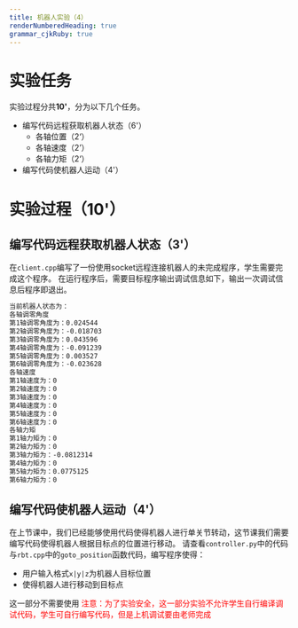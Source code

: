 ```yaml
---
title: 机器人实验（4）
renderNumberedHeading: true
grammar_cjkRuby: true
---
```


# 实验任务
实验过程分共**10'**，分为以下几个任务。
- 编写代码远程获取机器人状态（6'）
	- 各轴位置（2‘）
	- 各轴速度（2’）
	- 各轴力矩（2‘）
- 编写代码使机器人运动（4'）

# 实验过程（10'）
## 编写代码远程获取机器人状态（3'）
在`client.cpp`编写了一份使用socket远程连接机器人的未完成程序，学生需要完成这个程序。
在运行程序后，需要目标程序输出调试信息如下，输出一次调试信息后程序即退出。
``` bash
当前机器人状态为：
各轴调零角度
第1轴调零角度为：0.024544
第2轴调零角度为：-0.018703
第3轴调零角度为：0.043596
第4轴调零角度为：-0.091239
第5轴调零角度为：0.003527
第6轴调零角度为：-0.023628
各轴速度
第1轴速度为：0
第2轴速度为：0
第3轴速度为：0
第4轴速度为：0
第5轴速度为：0
第6轴速度为：0
各轴力矩
第1轴力矩为：0
第2轴力矩为：0
第3轴力矩为：-0.0812314
第4轴力矩为：0
第5轴力矩为：0.0775125
第6轴力矩为：0
```



## 编写代码使机器人运动（4'）

在上节课中，我们已经能够使用代码使得机器人进行单关节转动，这节课我们需要编写代码使得机器人根据目标点的位置进行移动。
请查看`controller.py`中的代码与`rbt.cpp`中的`goto_position`函数代码，编写程序使得：
- 用户输入格式`x|y|z`为机器人目标位置
- 使得机器人进行移动到目标点

这一部分不需要使用
<font color="red">注意：为了实验安全，这一部分实验不允许学生自行编译调试代码，学生可自行编写代码，但是上机调试要由老师完成</font>

